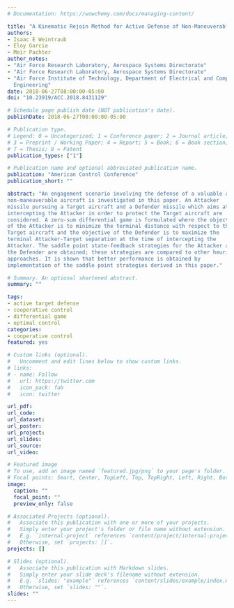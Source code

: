 ```yaml
---
# Documentation: https://wowchemy.com/docs/managing-content/

title: "A Kinematic Rejoin Method for Active Defense of Non-Maneuverable Aircraft"
authors: 
- Isaac E Weintraub
- Eloy Garcia
- Meir Pachter
author_notes:
- "Air Force Research Laboratory, Aerospace Systems Directorate"
- "Air Force Research Laboratory, Aerospace Systems Directorate"
- "Air Force Institute of Technology, Department of Electrical and Computer
  Engineering"
date: 2018-06-27T08:00:00-05:00
doi: "10.23919/ACC.2018.8431129"

# Schedule page publish date (NOT publication's date).
publishDate: 2018-06-27T08:00:00-05:00

# Publication type.
# Legend: 0 = Uncategorized; 1 = Conference paper; 2 = Journal article;
# 3 = Preprint / Working Paper; 4 = Report; 5 = Book; 6 = Book section;
# 7 = Thesis; 8 = Patent
publication_types: ["1"]

# Publication name and optional abbreviated publication name.
publication: "American Control Conference"
publication_short: ""

abstract: "An engagement scenario involving the defense of a valuable and
non-maneuverable aircraft is investigated in this paper. An Attacker
missile pursuing a Target aircraft and a Defender missile which aims at
intercepting the Attacker in order to protect the Target aircraft are
considered. A zero-sum differential game is formulated where the objective
of the Attacker is to minimize the terminal distance with respect to the
Target aircraft and the objective of the Defender is to maximize the
terminal Attacker-Target separation at the time of intercepting the
Attacker. The saddle point state-feedback strategies for the Attacker and
the Defender are obtained; these strategies are compared to other heuristic
approaches. It is shown that better performance is obtained by
implementation of the saddle point strategies derived in this paper."

# Summary. An optional shortened abstract.
summary: ""

tags:
- active target defense
- cooperative control
- differential game
- optimal control
categories: 
- cooperative control
featured: yes

# Custom links (optional).
#   Uncomment and edit lines below to show custom links.
# links:
# - name: Follow
#   url: https://twitter.com
#   icon_pack: fab
#   icon: twitter

url_pdf:
url_code:
url_dataset:
url_poster:
url_project:
url_slides:
url_source:
url_video:

# Featured image
# To use, add an image named `featured.jpg/png` to your page's folder. 
# Focal points: Smart, Center, TopLeft, Top, TopRight, Left, Right, BottomLeft, Bottom, BottomRight.
image:
  caption: ""
  focal_point: ""
  preview_only: false

# Associated Projects (optional).
#   Associate this publication with one or more of your projects.
#   Simply enter your project's folder or file name without extension.
#   E.g. `internal-project` references `content/project/internal-project/index.md`.
#   Otherwise, set `projects: []`.
projects: []

# Slides (optional).
#   Associate this publication with Markdown slides.
#   Simply enter your slide deck's filename without extension.
#   E.g. `slides: "example"` references `content/slides/example/index.md`.
#   Otherwise, set `slides: ""`.
slides: ""
---
```

